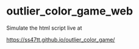 # outlier_color_game_web
Simulate the html script live at

https://ss47tt.github.io/outlier_color_game/
